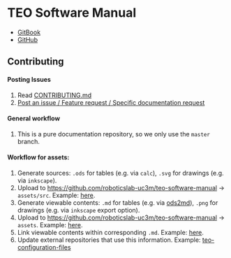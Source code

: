 # TEO Software Manual

- [GitBook](https://www.gitbook.com/book/roboticslab-uc3m/teo-software-manual)
- [GitHub](https://github.com/roboticslab-uc3m/teo-software-manual)

## Contributing

#### Posting Issues

1. Read [CONTRIBUTING.md](https://github.com/roboticslab-uc3m/teo-software-manual/blob/master/CONTRIBUTING.md)
2. [Post an issue / Feature request / Specific documentation request](https://github.com/roboticslab-uc3m/teo-software-manual/issues)

#### General workflow
1. This is a pure documentation repository, so we only use the `master` branch.

#### Workflow for assets:
1. Generate sources: `.ods` for tables (e.g. via `calc`), `.svg` for drawings (e.g. via `inkscape`).
1. Upload to https://github.com/roboticslab-uc3m/teo-software-manual -> `assets/src`. Example: [here](https://github.com/roboticslab-uc3m/teo-software-manual/tree/a3e216facf8e486ff81d8cbb8d0526eb080e8ec9/assets/src).
1. Generate viewable contents: `.md` for tables (e.g. via [ods2md](https://github.com/kennytm/ods2md)), `.png` for drawings (e.g. via `inkscape` export option).
1. Upload to https://github.com/roboticslab-uc3m/teo-software-manual -> `assets`. Example: [here](https://github.com/roboticslab-uc3m/teo-software-manual/tree/a3e216facf8e486ff81d8cbb8d0526eb080e8ec9/assets).
1. Link viewable contents within corresponding `.md`. Example: [here](https://github.com/roboticslab-uc3m/teo-software-manual/blob/88ee76ef1946481562da07cff3fbd39b10c7d8d1/appendix/a-teo-diagrams.md).
1. Update external repositories that use this information. Example: [teo-configuration-files](https://github.com/roboticslab-uc3m/teo-configuration-files)
